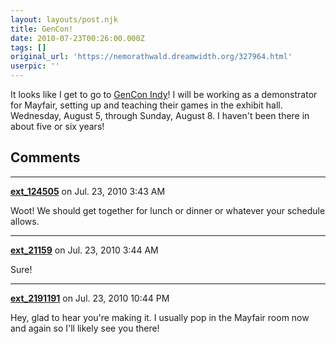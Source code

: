 ```yaml
---
layout: layouts/post.njk
title: GenCon!
date: 2010-07-23T00:26:00.000Z
tags: []
original_url: 'https://nemorathwald.dreamwidth.org/327964.html'
userpic: ''
---
```

It looks like I get to go to [GenCon Indy](http://www.gencon.com/2010/indy/default.aspx)! I will be working as a demonstrator for Mayfair, setting up and teaching their games in the exhibit hall. Wednesday, August 5, through Sunday, August 8. I haven't been there in about five or six years!

## Comments

---

**[ext_124505](https://www.dreamwidth.org/users/ext_124505)** on Jul. 23, 2010 3:43 AM

Woot! We should get together for lunch or dinner or whatever your schedule allows.

---

**[ext_21159](https://www.dreamwidth.org/users/ext_21159)** on Jul. 23, 2010 3:44 AM

Sure!

---

**[ext_2191191](https://www.dreamwidth.org/users/ext_2191191)** on Jul. 23, 2010 10:44 PM

Hey, glad to hear you're making it. I usually pop in the Mayfair room now and again so I'll likely see you there!
